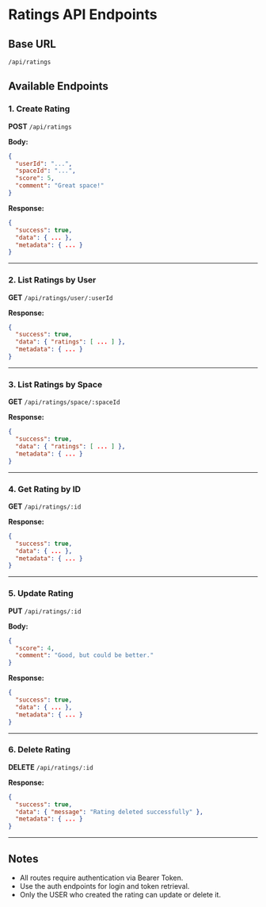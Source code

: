 # Ratings API Endpoints

## Base URL

```
/api/ratings
```

## Available Endpoints

### 1. Create Rating

**POST** `/api/ratings`

**Body:**

```json
{
  "userId": "...",
  "spaceId": "...",
  "score": 5,
  "comment": "Great space!"
}
```

**Response:**

```json
{
  "success": true,
  "data": { ... },
  "metadata": { ... }
}
```

---

### 2. List Ratings by User

**GET** `/api/ratings/user/:userId`

**Response:**

```json
{
  "success": true,
  "data": { "ratings": [ ... ] },
  "metadata": { ... }
}
```

---

### 3. List Ratings by Space

**GET** `/api/ratings/space/:spaceId`

**Response:**

```json
{
  "success": true,
  "data": { "ratings": [ ... ] },
  "metadata": { ... }
}
```

---

### 4. Get Rating by ID

**GET** `/api/ratings/:id`

**Response:**

```json
{
  "success": true,
  "data": { ... },
  "metadata": { ... }
}
```

---

### 5. Update Rating

**PUT** `/api/ratings/:id`

**Body:**

```json
{
  "score": 4,
  "comment": "Good, but could be better."
}
```

**Response:**

```json
{
  "success": true,
  "data": { ... },
  "metadata": { ... }
}
```

---

### 6. Delete Rating

**DELETE** `/api/ratings/:id`

**Response:**

```json
{
  "success": true,
  "data": { "message": "Rating deleted successfully" },
  "metadata": { ... }
}
```

---

## Notes

- All routes require authentication via Bearer Token.
- Use the auth endpoints for login and token retrieval.
- Only the USER who created the rating can update or delete it.
